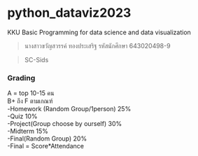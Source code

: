# python_dataviz2023
KKU Basic Programming for data science and data visualization
> นางสาวขวัญสวรรค์ ทองประเสริฐ รหัสนักศึกษา 643020498-9 

> SC-Sids
### Grading
A  = top 10-15 คน<br> 
B+ ถึง F ตามเกณฑ์ <br>
-Homework (Random Group/1person) 25%     <br> 
-Quiz  10%   <br> 
-Project(Group choose by ourself)  30%    <br>
-Midterm 15%  <br>
-Final(Random Group)  20%  <br>
-Final = Score*Attendance

